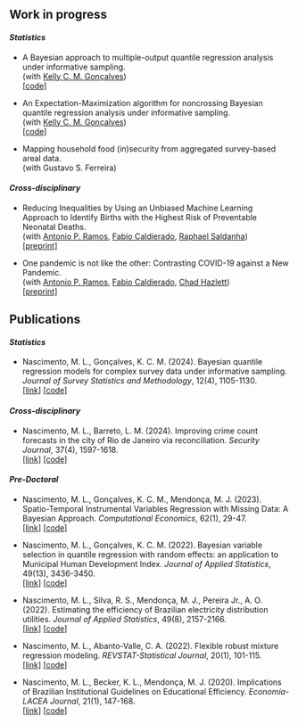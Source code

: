 ## Work in progress

#### _Statistics_

- A Bayesian approach to multiple-output quantile regression analysis under informative sampling. <br>
(with [Kelly C. M. Gonçalves](https://sites.google.com/dme.ufrj.br/kelly/)) <br>
[[code]](https://github.com/marcuslavagnole/bqr_informative_sampling)

- An Expectation-Maximization algorithm for noncrossing Bayesian quantile regression analysis under informative sampling. <br>
(with [Kelly C. M. Gonçalves](https://sites.google.com/dme.ufrj.br/kelly/)) <br>
[[code]](https://github.com/marcuslavagnole/bqr_informative_sampling)

- Mapping household food (in)security from aggregated survey-based areal data. <br>
(with Gustavo S. Ferreira)

#### _Cross-disciplinary_ 

- Reducing Inequalities by Using an Unbiased Machine Learning Approach to Identify Births with the Highest Risk of Preventable Neonatal Deaths. <br>
(with [Antonio P. Ramos](https://tomramos.github.io/), [Fabio Caldierado](https://ebape.fgv.br/pessoas/fabio-caldieraro), [Raphael Saldanha](https://rfsaldanha.github.io/)) <br>
[[preprint]](https://www.medrxiv.org/content/10.1101/2024.01.12.24301163v1)

- One pandemic is not like the other: Contrasting COVID-19 against a New Pandemic. <br>
(with [Antonio P. Ramos](https://tomramos.github.io/), [Fabio Caldierado](https://ebape.fgv.br/pessoas/fabio-caldieraro), [Chad Hazlett](https://www.chadhazlett.com/)) <br>
[[preprint]](https://osf.io/fea6m/)

<!---
- Crop insurance losses in the Brazilian market. <br>
(with [Rodrigo S. Targino](https://rtargino.netlify.app/) <br>
[[code]](https://github.com/marcuslavagnole/crop_insurance_losses)
--->

## Publications

#### _Statistics_

- Nascimento, M. L., Gonçalves, K. C. M. (2024). Bayesian quantile regression models for complex survey data under informative sampling. _Journal of Survey Statistics and Methodology_, 12(4), 1105-1130. <br> 
  [[link]](https://doi.org/10.1093/jssam/smae015) [[code]](https://github.com/marcuslavagnole/bqr_informative_sampling)

#### _Cross-disciplinary_ 

- Nascimento, M. L., Barreto, L. M. (2024). Improving crime count forecasts in the city of Rio de Janeiro via reconciliation. _Security Journal_, 37(4), 1597-1618. <br>
  [[link]](https://doi.org/10.1057/s41284-024-00433-5) [[code]](https://github.com/marcuslavagnole/crime_forecast_reconciliation)

#### _Pre-Doctoral_

- Nascimento, M. L., Gonçalves, K. C. M., Mendonça, M. J. (2023). Spatio-Temporal Instrumental Variables Regression with Missing Data: A Bayesian Approach. _Computational Economics_, 62(1), 29-47. <br>
  [[link]](https://doi.org/10.1007/s10614-022-10269-z) [[code]](https://github.com/marcuslavagnole/spatio_temporal_iv_regression)

- Nascimento, M. L., Gonçalves, K. C. M. (2022). Bayesian variable selection in quantile regression with random effects: an application to Municipal Human Development Index. _Journal of Applied Statistics_, 49(13), 3436-3450. <br>
  [[link]](https://doi.org/10.1080/02664763.2021.1950654) [[code]](https://github.com/marcuslavagnole/quantile_regression_mhdi)

- Nascimento, M. L., Silva, R. S., Mendonça, M. J., Pereira Jr., A. O. (2022). Estimating the efficiency of Brazilian electricity distribution utilities. _Journal of Applied Statistics_, 49(8), 2157-2166. <br>
  [[link]](https://doi.org/10.1080/02664763.2021.1890000) [[code]](https://github.com/marcuslavagnole/electricity_distribution_efficiency)

- Nascimento, M. L., Abanto-Valle, C. A. (2022). Flexible robust mixture regression modeling. _REVSTAT-Statistical Journal_, 20(1), 101-115. <br>
  [[link]](https://doi.org/10.57805/revstat.v20i1.365) [[code]](https://github.com/marcuslavagnole/mixture_regression_smsn)

- Nascimento, M. L., Becker, K. L., Mendonça, M. J. (2020). Implications of Brazilian Institutional Guidelines on Educational Efficiency. _Economía-LACEA Journal_, 21(1), 147-168. <br>
  [[link]](https://doi.org/10.1353/eco.2020.0009) [[code]](https://github.com/marcuslavagnole/educational_efficiency)
